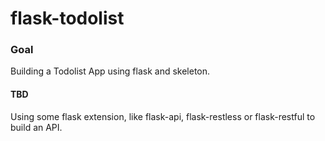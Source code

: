 flask-todolist
=======================

### Goal
Building a Todolist App using flask and skeleton.

#### TBD
Using some flask extension, like flask-api, flask-restless or flask-restful to build an API.